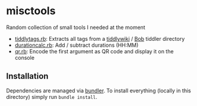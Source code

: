 # misctools
Random collection of small tools I needed at the moment

* [tiddlytags.rb](bin/tiddlytags.rb): Extracts all tags from a [tiddlywiki](https://tiddlywiki.com/) / [Bob](https://github.com/OokTech/TW5-Bob) tiddler directory
* [durationcalc.rb](bin/durationcalc.rb): Add / subtract durations (HH:MM)
* [qr.rb](bin/qr.rb): Encode the first argument as QR code and display it on the console

## Installation

Dependencies are managed via [bundler](https://bundler.io/). To install everything (locally in this directory) simply run `bundle install`.

